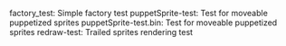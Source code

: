 factory_test: Simple factory test
puppetSprite-test: Test for moveable puppetized sprites
puppetSprite-test.bin: Test for moveable puppetized sprites
redraw-test: Trailed sprites rendering test
